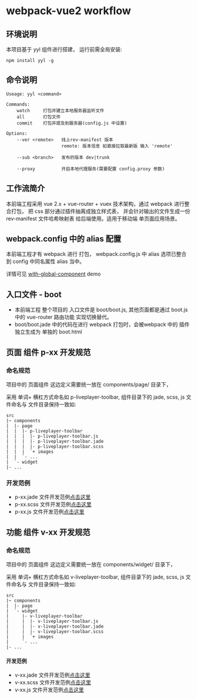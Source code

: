 # webpack-vue2 workflow

## 环境说明
本项目基于 yyl 组件进行搭建， 运行前需全局安装:
```
npm install yyl -g
```

## 命令说明
```
Useage: yyl <command>

Commands:
    watch     打包并建立本地服务器监听文件
    all       打包文件
    commit    打包并提及到服务器(config.js 中设置)

Options:
    --ver <remote>   线上rev-manifest 版本
                     remote: 版本信息 如直接拉取最新版 输入 'remote'

    --sub <branch>   发布的版本 dev|trunk

    --proxy          开启本地代理服务(需要配置 config.proxy 参数)
```

## 工作流简介
本前端工程采用 vue 2.x + vue-router + vuex 技术架构，通过 webpack 进行整合打包， 把 css 部分通过插件抽离成独立样式表， 并会针对输出的文件生成一份 rev-manifest 文件哈希映射表 给后端使用。适用于移动端 单页面应用场景。

## webpack.config 中的 alias 配置
本前端工程才有 webpack 进行 打包， webpack.config.js 中 alias 选项已整合到 config 中同名属性 alias 当中。

详情可见 [with-global-component](../../examples/webpack-vue/with-global-component) demo

## 入口文件 - boot
* 本前端工程 整个项目的 入口文件是 boot/boot.js, 其他页面都是通过 boot.js 中的 vue-router 路由功能 实现切换替代。
* boot/boot.jade 中的代码在进行 webpack 打包时，会被webpack 中的 插件 独立生成为 单独的 boot.html


## 页面 组件 p-xx 开发规范

### 命名规范
项目中的 页面组件 这边定义需要统一放在 components/page/ 目录下，

采用 单词+ 横杠方式命名如 p-liveplayer-toolbar, 组件目录下的 jade, scss, js 文件命名与 文件目录保持一致如:

```
src
|~ components
|  |- page
|  |  |- p-liveplayer-toolbar
|  |  |  |- p-liveplayer-toolbar.js
|  |  |  |- p-liveplayer-toolbar.jade
|  |  |  |- p-liveplayer-toolbar.scss
|  |  |  `+ images
|  |  `- ...
|  `- widget
|- ...
```

### 开发范例
* p-xx.jade 文件开发范例[点击这里](./src/components/page/p-index/p-index.jade)
* p-xx.scss 文件开发范例[点击这里](./src/components/page/p-index/p-index.scss)
* p-xx.js   文件开发范例[点击这里](./src/components/page/p-index/p-index.js)

## 功能 组件 v-xx 开发规范

### 命名规范
项目中的 页面组件 这边定义需要统一放在 components/widget/ 目录下，

采用 单词+ 横杠方式命名如 v-liveplayer-toolbar, 组件目录下的 jade, scss, js 文件命名与 文件目录保持一致如:

```
src
|~ components
|  |- page
|  `- widget
|     |- v-liveplayer-toolbar
|     |  |- v-liveplayer-toolbar.js
|     |  |- v-liveplayer-toolbar.jade
|     |  |- v-liveplayer-toolbar.scss
|     |  `+ images
|     `- ...
|- ...
```


#### 开发范例
* v-xx.jade 文件开发范例[点击这里](./src/components/widget/v-demo/v-demo.jade)
* v-xx.scss 文件开发范例[点击这里](./src/components/widget/v-demo/v-demo.scss)
* v-xx.js   文件开发范例[点击这里](./src/pc/components/widget/v-demo/v-demo.js)
